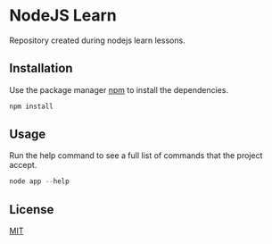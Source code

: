 # NodeJS Learn

Repository created during nodejs learn lessons.

## Installation

Use the package manager [npm](https://www.npmjs.com/) to install the dependencies.

```bash
npm install
```

## Usage

Run the help command to see a full list of commands that the project accept.

```javascript
node app --help
```

## License
[MIT](https://choosealicense.com/licenses/mit/)